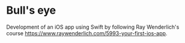 # Bull's eye

Development of an iOS app using Swift by following Ray Wenderlich's course https://www.raywenderlich.com/5993-your-first-ios-app.

